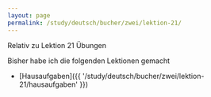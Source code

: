 ```yaml
---
layout: page
permalink: /study/deutsch/bucher/zwei/lektion-21/
---
```


Relativ zu Lektion 21 Übungen

Bisher habe ich die folgenden Lektionen gemacht

* [Hausaufgaben]({{ '/study/deutsch/bucher/zwei/lektion-21/hausaufgaben' }})
